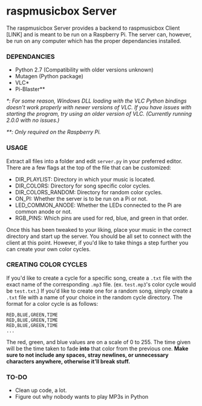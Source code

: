# raspmusicbox Server

The raspmusicbox Server provides a backend to raspmusicbox Client [LINK] and is meant to be run on a Raspberry Pi. The server can, however, be run on any computer which has the proper dependancies installed.

### DEPENDANCIES
- Python 2.7 (Compatibility with older versions unknown)
- Mutagen (Python package)
- VLC*
- Pi-Blaster**

_*: For some reason, Windows DLL loading with the VLC Python bindings doesn't work properly with newer versions of VLC. If you have issues with starting the program, try using an older version of VLC. (Currently running 2.0.0 with no issues.)_

_**: Only required on the Raspberry Pi._

### USAGE

Extract all files into a folder and edit `server.py` in your preferred editor. There are a few flags at the top of the file that can be customized:

- DIR_PLAYLIST: Directory in which your music is located.
- DIR_COLORS: Directory for song specific color cycles.
- DIR_COLORS_RANDOM: Directory for random color cycles.
- ON_PI: Whether the server is to be run on a Pi or not.
- LED_COMMON_ANODE: Whether the LEDs connected to the Pi are common anode or not.
- RGB_PINS: Which pins are used for red, blue, and green in that order.

Once this has been tweaked to your liking, place your music in the correct directory and start up the server. You should be all set to connect with the client at this point. However, if you'd like to take things a step further you can create your own color cycles.

### CREATING COLOR CYCLES

If you'd like to create a cycle for a specific song, create a `.txt` file with the exact name of the corresponding `.mp3` file. (ex. `test.mp3`'s color cycle would be `test.txt`.) If you'd like to create one for a random song, simply create a `.txt` file with a name of your choice in the random cycle directory. The format for a color cycle is as follows:
```
RED,BLUE,GREEN,TIME
RED,BLUE,GREEN,TIME
RED,BLUE,GREEN,TIME
...
```
The red, green, and blue values are on a scale of 0 to 255. The time given will be the time taken to fade **into** that color from the previous one. **Make sure to not include any spaces, stray newlines, or unnecessary characters anywhere, otherwise it'll break stuff.**

### TO-DO
- Clean up code, a lot.
- Figure out why nobody wants to play MP3s in Python